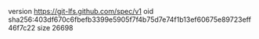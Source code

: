 version https://git-lfs.github.com/spec/v1
oid sha256:403df670c6fbefb3399e5905f7f4b75d7e74f1b13ef60675e89723eff46f7c22
size 26698
